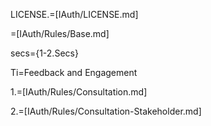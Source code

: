 LICENSE.=[IAuth/LICENSE.md]

=[IAuth/Rules/Base.md]

secs={1-2.Secs}

Ti=Feedback and Engagement

1.=[IAuth/Rules/Consultation.md]

2.=[IAuth/Rules/Consultation-Stakeholder.md]